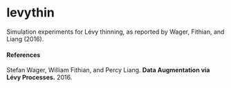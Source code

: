 # levythin
Simulation experiments for L&eacute;vy thinning, as reported by Wager, Fithian, and Liang (2016).

#### References
Stefan Wager, William Fithian, and Percy Liang.
<b>Data Augmentation via L&eacute;vy Processes.</b>
2016.
